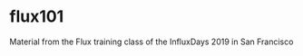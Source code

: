 # flux101
Material from the Flux training class of the InfluxDays 2019 in San Francisco


```txt:/utils/factry/actualized-data/fill-level-lp.txt

```
